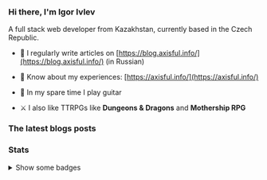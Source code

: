 ### Hi there, I'm Igor Ivlev

A full stack web developer from Kazakhstan, currently based in the Czech Republic.


+ 📝 I regularly write articles on [https://blog.axisful.info/](https://blog.axisful.info/) (in Russian)

+ 📄 Know about my experiences: [https://axisful.info/](https://axisful.info/)

+ 🎸 In my spare time I play guitar 

+ ⚔️ I also like TTRPGs like __Dungeons & Dragons__ and __Mothership RPG__


### The latest blogs posts
<!-- BLOG-POST-LIST:START -->
<!-- BLOG-POST-LIST:END -->


### Stats

<details>
<summary>Show some badges</summary>

<img src="https://github-readme-stats.vercel.app/api/top-langs?username=8kto&show_icons=true&locale=en" alt="8kto" />

<br />
<img src="https://github-readme-stats.vercel.app/api?username=8kto&show_icons=true&locale=en&count_private=true&hide=stars,issues" alt="8kto" />

<br />
<img src="https://github-readme-streak-stats.herokuapp.com/?user=8kto&layout=compact" alt="8kto" />

</details>
